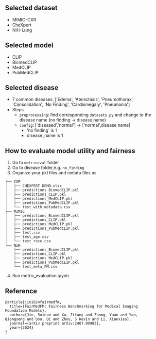 ## Selected dataset
- MIMIC-CXR
- CheXpert
- NIH-Lung
## Selected model
- CLIP
- BiomedCLIP
- MedCLIP
- PubMedCLIP
## Selected disease
- 7 common diseases: ['Edema', 'Atelectasis', 'Pneumothorax', 'Consolidation', 'No Finding', 'Cardiomegaly', 'Pneumonia']
- Steps
  - `preprocessing`: find corresponding `datasets.py` and change to the disease name (no finding -> disease name)
  - `config`: ['diseased','normal'] -> ['normal',disease name]
    - 'no finding' is 1
    - disease_name is 1
## How to evaluate model utility and fairness
1. Go to `metriceval` folder
2. Go to disease folder,e.g. `no_finding`
3. Organize your pkl files and metata files as
```
├── CXP
│   ├── CHEXPERT DEMO.xlsx
│   ├── predictions_BiomedCLIP.pkl
│   ├── predictions_CLIP.pkl
│   ├── predictions_MedCLIP.pkl
│   ├── predictions_PubMedCLIP.pkl
│   └── test_with_metadata.csv
├── MIMIC
│   ├── predictions_BiomedCLIP.pkl
│   ├── predictions_CLIP.pkl
│   ├── predictions_MedCLIP.pkl
│   ├── predictions_PubMedCLIP.pkl
│   ├── test.csv
│   ├── test_age.csv
│   └── test_race.csv
└── NIH
    ├── predictions_BiomedCLIP.pkl
    ├── predictions_CLIP.pkl
    ├── predictions_MedCLIP.pkl
    ├── predictions_PubMedCLIP.pkl
    └── test_meta_FM.csv
```
4. Run metric_evaluation.ipynb
## Reference
```
@article{jin2024fairmedfm,
  title={FairMedFM: Fairness Benchmarking for Medical Imaging Foundation Models},
  author={Jin, Ruinan and Xu, Zikang and Zhong, Yuan and Yao, Qiongsong and Dou, Qi and Zhou, S Kevin and Li, Xiaoxiao},
  journal={arXiv preprint arXiv:2407.00983},
  year={2024}
}
```

